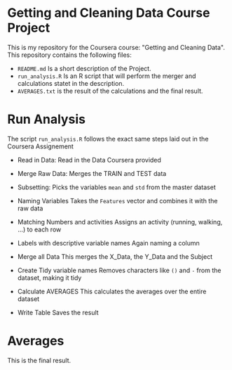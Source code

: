 
# Getting and Cleaning Data Course Project

This is my repository for the Coursera course: "Getting and Cleaning Data". This repository contains the following files:

* `README.md`       Is a short description of the Project.
* `run_analysis.R`  Is an R script that will perform the merger and calculations statet in the description.
* `AVERAGES.txt`    is the result of the calculations and the final result.



# Run Analysis

The script `run_analysis.R` follows the exact same steps laid out in the Coursera Assignement

* Read in Data:
Read in the Data Coursera provided

* Merge Raw Data:
Merges the TRAIN and TEST data

* Subsetting:
Picks the variables `mean` and `std` from the master dataset

* Naming Variables
Takes the `Features` vector and combines it with the raw data

* Matching Numbers and activities
Assigns an activity (running, walking, ...) to each row

* Labels with descriptive variable names
Again naming a column

* Merge all Data
This merges the X_Data, the Y_Data and the Subject

* Create Tidy variable names
Removes characters like `()` and `-` from the dataset, making it tidy

* Calculate AVERAGES
This calculates the averages over the entire dataset

* Write Table
Saves the result



# Averages
This is the final result.
